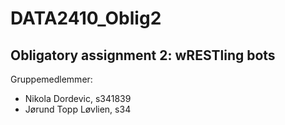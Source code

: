 # DATA2410_Oblig2
## Obligatory assignment 2:  wRESTling bots
Gruppemedlemmer:  
* Nikola Dordevic, s341839
* Jørund Topp Løvlien, s34
